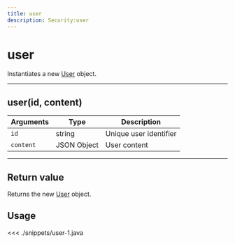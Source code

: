 ```yaml
---
title: user
description: Security:user
---
```


# user

Instantiates a new [User](/sdk/android/3/controllers/user/) object.

---

## user(id, content)

| Arguments | Type        | Description            |
| --------- | ----------- | ---------------------- |
| `id`      | string      | Unique user identifier |
| `content` | JSON Object | User content           |

---

## Return value

Returns the new [User](/sdk/android/3/controllers/user/) object.

## Usage

<<< ./snippets/user-1.java

